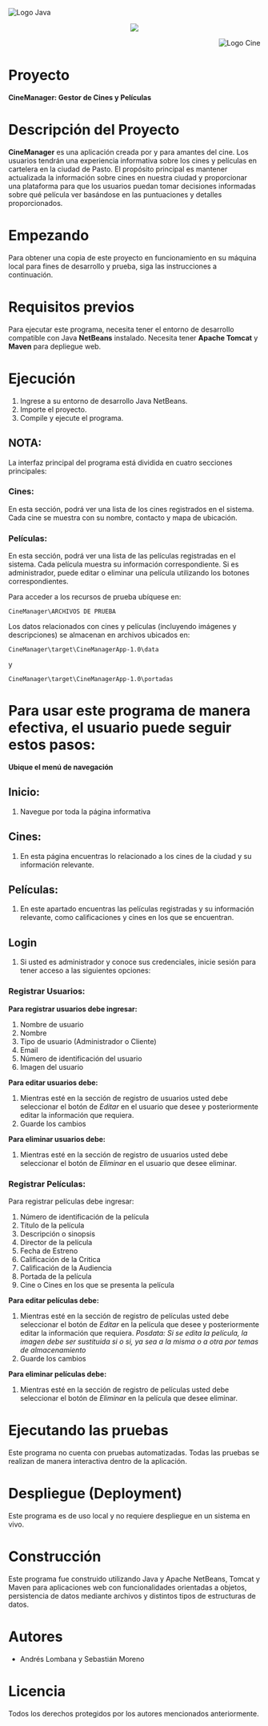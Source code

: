 <p align="left">
    <img src="https://seeklogo.com/images/J/java-logo-7833D1D21A-seeklogo.com.png" alt="Logo Java">
</p>
<p align="center">
    <img src="https://img.shields.io/badge/GitHub-%23121011.svg?style=for-the-badge&logo=github&logoColor=white">
</p>
<p align="right">
    <img src="https://images-wixmp-ed30a86b8c4ca887773594c2.wixmp.com/f/2e80767e-a234-406a-846f-f6c7d68d40e1/dcr8tfy-d2ee95f6-9006-49cb-a4ed-5e12c5bc6882.png/v1/fill/w_256,h_256/movies_icon_folder_by_kalinda2_dcr8tfy-fullview.png?token=eyJ0eXAiOiJKV1QiLCJhbGciOiJIUzI1NiJ9.eyJzdWIiOiJ1cm46YXBwOjdlMGQxODg5ODIyNjQzNzNhNWYwZDQxNWVhMGQyNmUwIiwiaXNzIjoidXJuOmFwcDo3ZTBkMTg4OTgyMjY0MzczYTVmMGQ0MTVlYTBkMjZlMCIsIm9iaiI6W1t7ImhlaWdodCI6Ijw9MjU2IiwicGF0aCI6IlwvZlwvMmU4MDc2N2UtYTIzNC00MDZhLTg0NmYtZjZjN2Q2OGQ0MGUxXC9kY3I4dGZ5LWQyZWU5NWY2LTkwMDYtNDljYi1hNGVkLTVlMTJjNWJjNjg4Mi5wbmciLCJ3aWR0aCI6Ijw9MjU2In1dXSwiYXVkIjpbInVybjpzZXJ2aWNlOmltYWdlLm9wZXJhdGlvbnMiXX0.x91ukKhhzg-G2y22u2yPfDffDO8b4SPZjK3Rmf7saxo" alt="Logo Cine">
</p>

# Proyecto
**CineManager: Gestor de Cines y Películas**

# Descripción del Proyecto
**CineManager** es una aplicación creada por y para amantes del cine. Los usuarios tendrán una experiencia informativa sobre los cines y películas en cartelera en la ciudad de Pasto. El propósito principal es mantener actualizada la información sobre cines en nuestra ciudad y proporcionar una plataforma para que los usuarios puedan tomar decisiones informadas sobre qué película ver basándose en las puntuaciones y detalles proporcionados.

# Empezando
Para obtener una copia de este proyecto en funcionamiento en su máquina local para fines de desarrollo y prueba, siga las instrucciones a continuación.

# Requisitos previos
Para ejecutar este programa, necesita tener el entorno de desarrollo compatible con Java **NetBeans** instalado.
Necesita tener **Apache Tomcat** y **Maven** para depliegue web.

# Ejecución

1. Ingrese a su entorno de desarrollo Java NetBeans.
2. Importe el proyecto.
3. Compile y ejecute el programa.
## NOTA:
La interfaz principal del programa está dividida en cuatro secciones principales:

### Cines:
En esta sección, podrá ver una lista de los cines registrados en el sistema.
Cada cine se muestra con su nombre, contacto y mapa de ubicación.

### Películas:
En esta sección, podrá ver una lista de las películas registradas en el sistema.
Cada película muestra su información correspondiente.
Si es administrador, puede editar o eliminar una película utilizando los botones correspondientes.

Para acceder a los recursos de prueba ubíquese en:
```
CineManager\ARCHIVOS DE PRUEBA
```

Los datos relacionados con cines y películas (incluyendo imágenes y descripciones) se almacenan en archivos ubicados en:

```
CineManager\target\CineManagerApp-1.0\data
```
y
```
CineManager\target\CineManagerApp-1.0\portadas
```

# Para usar este programa de manera efectiva, el usuario puede seguir estos pasos:
 **Ubique el menú de navegación**
## Inicio:
1. Navegue por toda la página informativa
## Cines:
1. En esta página encuentras lo relacionado a los cines de la ciudad y su información relevante.
## Películas:
1. En este apartado encuentras las películas registradas y su información relevante, como calificaciones y cines en los que se encuentran.
## Login
1. Si usted es administrador y conoce sus credenciales, inicie sesión para tener acceso a las siguientes opciones:

### Registrar Usuarios:
**Para registrar usuarios debe ingresar:**
1. Nombre de usuario
2. Nombre
3. Tipo de usuario (Administrador o Cliente)
4. Email
4. Número de identificación del usuario
5. Imagen del usuario

**Para editar usuarios debe:**
1. Mientras esté en la sección de registro de usuarios usted debe seleccionar el botón de *Editar* en el usuario que desee y posteriormente editar la información que requiera.
2. Guarde los cambios

**Para eliminar usuarios debe:**
1. Mientras esté en la sección de registro de usuarios usted debe seleccionar el botón de *Eliminar* en el usuario que desee eliminar.

### Registrar Películas:
Para registrar películas debe ingresar:
1. Número de identificación de la película
2. Título de la película
3. Descripción o sinopsis
4. Director de la película
5. Fecha de Estreno
6. Calificación de la Critica
7. Calificación de la Audiencia
8. Portada de la película
9. Cine o Cines en los que se presenta la película

**Para editar películas debe:**
1. Mientras esté en la sección de registro de películas usted debe seleccionar el botón de *Editar* en la película que desee y posteriormente editar la información que requiera.
   *Posdata: Si se edita la película, la imagen debe ser sustituida si o si, ya sea a la misma o a otra por temas de almacenamiento*
2. Guarde los cambios

**Para eliminar películas debe:**
1. Mientras esté en la sección de registro de películas usted debe seleccionar el botón de *Eliminar* en la película que desee eliminar.

# Ejecutando las pruebas
Este programa no cuenta con pruebas automatizadas. Todas las pruebas se realizan de manera interactiva dentro de la aplicación.

# Despliegue (Deployment)
Este programa es de uso local y no requiere despliegue en un sistema en vivo.

# Construcción
Este programa fue construido utilizando Java y Apache NetBeans, Tomcat y Maven para aplicaciones web con funcionalidades orientadas a objetos, persistencia de datos mediante archivos y distintos tipos de estructuras de datos.

# Autores
* Andrés Lombana y Sebastián Moreno

# Licencia
Todos los derechos protegidos por los autores mencionados anteriormente.
